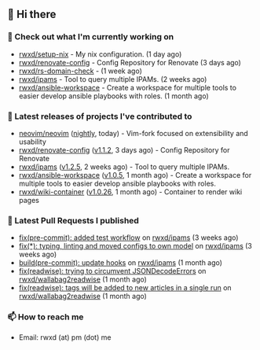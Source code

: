 ## 👋 Hi there

### 👷 Check out what I'm currently working on


- [rwxd/setup-nix](https://github.com/rwxd/setup-nix) - My nix configuration. (1 day ago)
- [rwxd/renovate-config](https://github.com/rwxd/renovate-config) - Config Repository for Renovate (3 days ago)
- [rwxd/rs-domain-check](https://github.com/rwxd/rs-domain-check) -  (1 week ago)
- [rwxd/ipams](https://github.com/rwxd/ipams) - Tool to query multiple IPAMs. (2 weeks ago)
- [rwxd/ansible-workspace](https://github.com/rwxd/ansible-workspace) - Create a workspace for multiple tools to easier develop ansible playbooks with roles. (1 month ago)

### 🔭 Latest releases of projects I've contributed to


- [neovim/neovim](https://github.com/neovim/neovim) ([nightly](https://github.com/neovim/neovim/releases/tag/nightly), today) - Vim-fork focused on extensibility and usability
- [rwxd/renovate-config](https://github.com/rwxd/renovate-config) ([v1.1.2](https://github.com/rwxd/renovate-config/releases/tag/v1.1.2), 3 days ago) - Config Repository for Renovate
- [rwxd/ipams](https://github.com/rwxd/ipams) ([v1.2.5](https://github.com/rwxd/ipams/releases/tag/v1.2.5), 2 weeks ago) - Tool to query multiple IPAMs.
- [rwxd/ansible-workspace](https://github.com/rwxd/ansible-workspace) ([v1.0.5](https://github.com/rwxd/ansible-workspace/releases/tag/v1.0.5), 1 month ago) - Create a workspace for multiple tools to easier develop ansible playbooks with roles.
- [rwxd/wiki-container](https://github.com/rwxd/wiki-container) ([v1.0.26](https://github.com/rwxd/wiki-container/releases/tag/v1.0.26), 1 month ago) - Container to render wiki pages

### 🔨 Latest Pull Requests I published


- [fix(pre-commit): added test workflow](https://github.com/rwxd/ipams/pull/17) on [rwxd/ipams](https://github.com/rwxd/ipams) (3 weeks ago)
- [fix(*): typing, linting and moved configs to own model](https://github.com/rwxd/ipams/pull/15) on [rwxd/ipams](https://github.com/rwxd/ipams) (3 weeks ago)
- [build(pre-commit): update hooks](https://github.com/rwxd/ipams/pull/12) on [rwxd/ipams](https://github.com/rwxd/ipams) (1 month ago)
- [fix(readwise): trying to circumvent JSONDecodeErrors](https://github.com/rwxd/wallabag2readwise/pull/22) on [rwxd/wallabag2readwise](https://github.com/rwxd/wallabag2readwise) (1 month ago)
- [fix(readwise): tags will be added to new articles in a single run](https://github.com/rwxd/wallabag2readwise/pull/20) on [rwxd/wallabag2readwise](https://github.com/rwxd/wallabag2readwise) (1 month ago)

### 📫 How to reach me

- Email: rwxd (at) pm (dot) me
